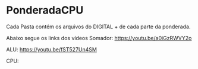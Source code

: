 # PonderadaCPU

Cada Pasta contém os arquivos do DIGITAL + de cada parte da ponderada.

Abaixo segue os links dos vídeos
Somador: https://youtu.be/a0iGzRWVY2o

ALU: https://youtu.be/fST527Un4SM

CPU:
